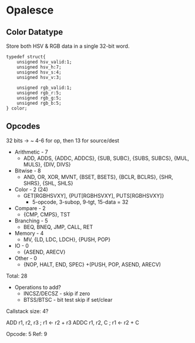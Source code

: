 Opalesce
========

Color Datatype
--------------

Store both HSV & RGB data in a single 32-bit word.

    typedef struct{
        unsigned hsv_valid:1;
        unsigned hsv_h:7;
        unsigned hsv_s:4;
        unsigned hsv_v:3;

        unsigned rgb_valid:1;
        unsigned rgb_r:5;
        unsigned rgb_g:5;
        unsigned rgb_b:5;
    } color;

Opcodes
-------

32 bits -> ~ 4-6 for op, then 13 for source/dest

- Arithmetic - 7
    - ADD, ADDS, {ADDC, ADDCS}, {SUB, SUBC}, {SUBS, SUBCS}, {MUL, MULS}, {DIV, DIVS}
- Bitwise - 8
    - AND, OR, XOR, MVNT, {BSET, BSETS}, {BCLR, BCLRS}, {SHR, SHRS}, {SHL, SHLS} 
- Color - 2 (24)
    - GET[RGBHSVXY], {PUT[RGBHSVXY], PUTS[RGBHSVXY]}
        - 5-opcode, 3-subop, 9-tgt, 15-data = 32
- Compare - 2
    - {CMP, CMPS}, TST
- Branching - 5
    - BEQ, BNEQ, JMP, CALL, RET
- Memory - 4
    - MV, {LD, LDC, LDCH}, {PUSH, POP}
- IO - 0
    - {ASEND, ARECV}
- Other - 0
    - {NOP, HALT, END, SPEC} +(PUSH, POP, ASEND, ARECV)

Total: 28
- Operations to add?
    - INCSZ/DECSZ - skip if zero
    - BTSS/BTSC - bit test skip if set/clear


Callstack size: 4?

ADD r1, r2, r3 ; r1 <- r2 + r3
ADDC r1, r2, C ; r1 <- r2 + C

Opcode: 5
Ref: 9

